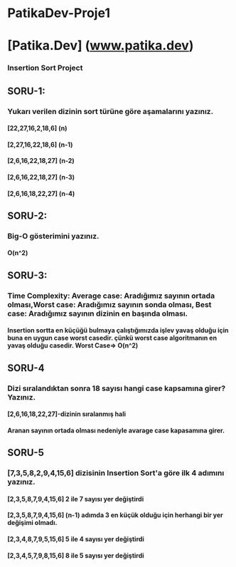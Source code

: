 # PatikaDev-Proje1
# [Patika.Dev] (www.patika.dev)
### Insertion Sort Project
## SORU-1:
### Yukarı verilen dizinin sort türüne göre aşamalarını yazınız.
#### [22,27,16,2,18,6] (n)
#### [2,27,16,22,18,6] (n-1)
#### [2,6,16,22,18,27] (n-2)
#### [2,6,16,22,18,27] (n-3)
#### [2,6,16,18,22,27] (n-4)

## SORU-2:
### Big-O gösterimini yazınız.
#### O(n^2)

## SORU-3:
### Time Complexity: Average case: Aradığımız sayının ortada olması,Worst case: Aradığımız sayının sonda olması, Best case: Aradığımız sayının dizinin en başında olması.
#### Insertion sortta en küçüğü bulmaya çalıştığımızda işlev yavaş olduğu için buna en uygun case worst casedir. çünkü worst case algoritmanın en yavaş olduğu casedir. Worst Case=> O(n^2)
## SORU-4
### Dizi sıralandıktan sonra 18 sayısı hangi case kapsamına girer? Yazınız.
#### [2,6,16,18,22,27]-dizinin sıralanmış hali
#### Aranan sayının ortada olması nedeniyle avarage case kapasamına girer.

## SORU-5
### [7,3,5,8,2,9,4,15,6] dizisinin Insertion Sort'a göre ilk 4 adımını yazınız.

#### [2,3,5,8,7,9,4,15,6]  2 ile 7 sayısı yer değiştirdi
#### [2,3,5,8,7,9,4,15,6]  (n-1) adımda 3 en küçük olduğu için herhangi bir yer değişimi olmadı.
#### [2,3,4,8,7,9,5,15,6]  5 ile 4 sayısı yer değiştirdi
#### [2,3,4,5,7,9,8,15,6]  8 ile 5 sayısı yer değiştirdi

